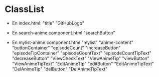 # ClassList

- En index.html:
"title" <!-- Para el nombre de la página -->
"GitHubLogo" <!-- Para el icono de github -->

- En search-anime.component.html
"searchButton" <!-- Para el botón de búsqueda del formulario -->

- En mylist-anime.component.html
"mylist"
"anime-content"
"buttonContainer" <!-- Para el contenedor de los botones -->
"episodeCount" <!-- Para el contador de episodios -->
"increaseButton"
"episodeTipContainer"
"episodeCountText"
"episodeCountTipText"
"decreaseButton"
"ViewCheckText"
"ViewAnimeTip"
"viewButton"
"ViewAnimeTipText"
"EditAnimeTip"
"editButton"
"EditAnimeTipText"
"DelAnimeTip"
"delButton"
"DelAnimeTipText"